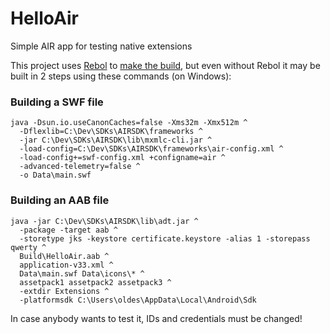 # HelloAir
Simple AIR app for testing native extensions

This project uses [Rebol](https://github.com/Oldes/Rebol3/) to [make the build](https://github.com/Oldes/HelloAir/blob/main/build.r3), but even without Rebol it may be built in 2 steps using these commands (on Windows):
### Building a SWF file
```
java -Dsun.io.useCanonCaches=false -Xms32m -Xmx512m ^
  -Dflexlib=C:\Dev\SDKs\AIRSDK\frameworks ^
  -jar C:\Dev\SDKs\AIRSDK\lib\mxmlc-cli.jar ^
  -load-config=C:\Dev\SDKs\AIRSDK\frameworks\air-config.xml ^
  -load-config+=swf-config.xml +configname=air ^
  -advanced-telemetry=false ^
  -o Data\main.swf
```
### Building an AAB file
```
java -jar C:\Dev\SDKs\AIRSDK\lib\adt.jar ^
  -package -target aab ^
  -storetype jks -keystore certificate.keystore -alias 1 -storepass qwerty ^
  Build\HelloAir.aab ^
  application-v33.xml ^
  Data\main.swf Data\icons\* ^
  assetpack1 assetpack2 assetpack3 ^
  -extdir Extensions ^
  -platformsdk C:\Users\oldes\AppData\Local\Android\Sdk
```

In case anybody wants to test it, IDs and credentials must be changed!
